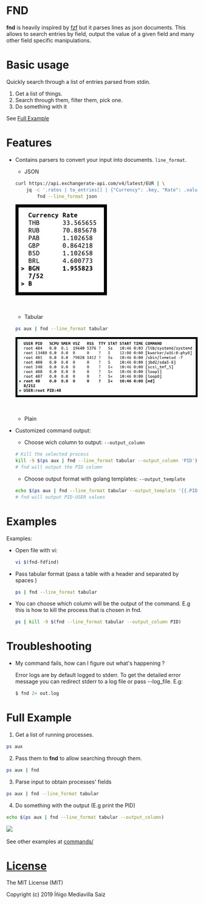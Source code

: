 
# FND


**fnd** is heavily inspired by [fzf](https://github.com/junegunn/fzf) but it parses lines as json documents. This allows to search entries by field, output the value of a given field and many other field specific manipulations.

# Basic usage

Quickly search through a list of entries parsed from stdin.

1. Get a list of things.
2. Search through them, filter them, pick one.
3. Do something with it

See [Full Example](#full-example)

# Features

- Contains parsers to convert your input into documents. `line_format`.

    - JSON

    ```bash
    curl https://api.exchangerate-api.com/v4/latest/EUR | \
        jq -c '.rates | to_entries[] | {"Currency": .key, "Rate": .value }' | \
            fnd --line_format json
    ```

    ![Search currency rate](https://github.com/txominpelu/fnd/raw/master/doc/images/currency_json_example.jpg)

    &nbsp;
    - Tabular

    ```bash
    ps aux | fnd --line_format tabular
    ```

    ![Choose a process with fnd](https://github.com/txominpelu/fnd/raw/master/doc/images/tabular_ps_example.jpg)


    &nbsp;
    - Plain

- Customized command output:

    - Choose wich column to output: `--output_column`

    ```bash
    # Kill the selected process
    kill -9 $(ps aux | fnd --line_format tabular --output_column 'PID')
    # fnd will output the PID column
    ```

    - Choose output format with golang templates: `--output_template`

    ```bash
    echo $(ps aux | fnd --line_format tabular --output_template '{{.PID}}-{{.USER}}')
    # fnd will output PID-USER values
    ```

# Examples

Examples:

- Open file with vi:

    ```bash
    vi $(fnd-fdfind)
    ```

- Pass tabular format (pass a table with a header and separated by spaces )

    ```bash
    ps | fnd --line_format tabular
    ```

- You can choose which column will be the output of the command. E.g this is how to kill the process that is chosen in fnd.

    ```bash
    ps | kill -9 $(fnd --line_format tabular --output_column PID)
    ```

# Troubleshooting

- My command fails, how can I figure out what's happening ?

  Error logs are by default logged to stderr. To get the detailed error message you can redirect stderr to a log file or pass --log_file. E.g: 


  ```bash
  $ fnd 2> out.log
  ```


# Full Example

1. Get a list of running processes.


```bash
ps aux
```

2. Pass them to **fnd** to allow searching through them.


```bash
ps aux | fnd
```

3. Parse input to obtain processes' fields

```bash
ps aux | fnd --line_format tabular
```

4. Do something with the output (E.g print the PID)


```bash
echo $(ps aux | fnd --line_format tabular --output_column)
```


![](https://github.com/txominpelu/fnd/blob/master/doc/videos/fnd-ps-aux.gif)


See other examples at [commands/](commands/)

# [License](LICENSE)

The MIT License (MIT)

Copyright (c) 2019 Íñigo Mediavilla Saiz

